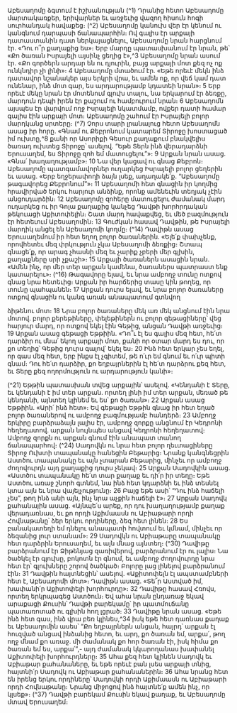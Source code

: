 
Աբեսաղոմը ձգտում է իշխանության
(^1) Դրանից հետո Աբեսաղոմը մարտակառքեր, երիվարներ եւ առջեւից վազող հիսուն հոգի սուրհանդակ հավաքեց։
(^2) Աբեսաղոմը կանուխ վեր էր կենում ու կանգնում դարպասի ճանապարհին։ Ով գալիս էր արքայի դատաստանին դատ
ներկայացնելու, Աբեսաղոմը նրան հարցնում էր. «Դու ո՞ր քաղաքից ես»։ Երբ մարդը պատասխանում էր նրան, թե՝ «Քո
ծառան Իսրայելի այսինչ ցեղից է»,^3 Աբեսաղոմը նրան ասում էր. «Քո գործերն արդար են ու դյուրին, բայց արքայի մոտ
քեզ ոչ ոք ունկնդիր չի լինի»։ 4 Աբեսաղոմը մտածում էր. «Եթե որեւէ մեկն ինձ դատավոր նշանակեր այս երկրի վրա, եւ
ամեն ոք, որ վեճ կամ դատ ունենար, ինձ մոտ գար, ես արդարությամբ կդատեի նրան»։ 5 Երբ որեւէ մեկը նրան էր
մոտենում գլուխ տալու, նա երկարում էր ձեռքը, մարդուն դեպի իրեն էր քաշում ու համբուրում նրան։ 6 Աբեսաղոմն
այսպես էր վարվում ողջ Իսրայելի նկատմամբ, ովքեր դատի համար գալիս էին արքայի մոտ։ Աբեսաղոմը շահում էր
Իսրայելի բոլոր մարդկանց սրտերը։
(^7) Չորս տարի լրանալուց հետո Աբեսաղոմն ասաց իր հորը. «Գնամ ու Քեբրոնում կատարեմ Տիրոջը խոստացած իմ
ուխտը,^8 քանի որ Ասորիքի Գեսուր քաղաքում բնակվելիս ծառադ ուխտեց Տիրոջը՝ ասելով. “Եթե Տերն ինձ
վերադարձնի Երուսաղեմ, ես Տիրոջը զոհ եմ մատուցելու”»։ 9 Արքան նրան ասաց. «Գնա՛ խաղաղությամբ»։ 10 Նա վեր
կացավ ու գնաց Քեբրոն։ Աբեսաղոմը պատգամավորներ ուղարկեց Իսրայելի բոլոր ցեղերին եւ ասաց. «Երբ
եղջերափողի ձայն լսեք, աղաղակե՛ք. “Աբեսաղոմը թագավորեց Քեբրոնում”»։ 11 Աբեսաղոմի հետ գնացին իր կողմից
հրավիրված երկու հարյուր անձինք, որոնք ամենեւին տեղյակ չէին անցուդարձին։ 12 Աբեսաղոմը զոհերը մատուցելու
ժամանակ մարդ ուղարկեց ու իր Գոլա քաղաքից կանչեց Դավթի խորհրդական թեկուացի Աքիտոփելին։ Շատ մարդ
հավաքվեց, եւ մեծ բազմություն էր հետեւում Աբեսաղոմին։ 13 Գուժկան հասավ Դավթին, թե Իսրայելի մարդիկ անցել են
Աբեսաղոմի կողմը։
(^14) Դավիթն ասաց Երուսաղեմում իր հետ եղող բոլոր ծառաներին. «Ելե՛ք փախչենք, որովհետեւ մեզ փրկություն չկա
Աբեսաղոմի ձեռքից։ Շտապ գնացե՛ք, որ արագ չհասնի մեզ եւ չարիք չբերի մեր գլխին, քաղաքները սրի չքաշի»։ 15 Արքայի
ծառաներն ասացին նրան. «Ամեն ինչ, որ մեր տեր արքան կամենա, ծառաներս պատրաստ ենք կատարելու»։
(^16) Թագավորը ելավ, եւ նրա ամբողջ տունը ոտքով գնաց նրա հետեւից։ Արքան իր հարճերից տասը կին թողեց, որ
տունը պահպանեն։ 17 Արքան դուրս ելավ, եւ նրա բոլոր ծառաները ոտքով գնացին ու կանգ առան անապատում գտնվող


ձիթենու մոտ։ 18 Նրա բոլոր ծառաները մեկ առ մեկ անցնում էին նրա մոտով. բոլոր քերեթիները, փելեթիներն ու բոլոր
գեթացիները՝ վեց հարյուր մարդ, որ ոտքով եկել էին Գեթից, անցան Դավթի առջեւից։ 19 Արքան ասաց գեթացի Եթթիին.
«Դո՞ւ էլ ես գալիս մեզ հետ, հե՛տ դարձիր ու մնա՛ եկող արքայի մոտ, քանի որ օտար մարդ ես դու, որ քո տեղից՝ Գեթից
դուրս գալով՝ եկել ես։ 20 Ինձ հետ երկար չես եղել, որ գաս մեզ հետ, երբ ինքս էլ չգիտեմ, թե ո՛ւր եմ գնում եւ ո՛ւր պիտի
գնամ։ Դու հե՛տ դարձիր, քո եղբայրներին էլ հե՛տ դարձրու քեզ հետ, եւ Տերը քեզ ողորմություն ու արդարություն կանի»։

(^21) Եթթին պատասխան տվեց արքային՝ ասելով. «Կենդանի է Տերը, եւ կենդանի է իմ տեր արքան. որտեղ լինի իմ տեր
արքան, մեռած թե կենդանի, այնտեղ կլինեմ եւ ես՝ քո ծառան»։ 22 Արքան ասաց Եթթիին. «Արի՛ ինձ հետ»։ Եվ գեթացի
Եթթին գնաց իր հետ եղած բոլոր ծառաներով ու ամբողջ բազմությամբ հանդերձ։ 23 Ամբողջ երկիրը բարձրաձայն լալիս
էր, ամբողջ զորքը անցնում էր Կեդրոնի հեղեղատով. արքան նույնպես անցավ Կեդրոնի հեղեղատով։ Ամբողջ զորքն ու
արքան գնում էին անապատ տանող ճանապարհով։
(^24) Սադովկն ու նրա հետ բոլոր ղեւտացիները Տիրոջ Ուխտի տապանակը հանեցին Բեթարից։ Նրանք կանգնեցրին
Աստծու տապանակը եւ այն չտարան Բեթարից, մինչեւ որ ամբողջ ժողովուրդն այդ քաղաքից դուրս չեկավ։ 25 Արքան
Սադովկին ասաց. «Աստծու տապանակը հե՛տ տար քաղաք եւ դի՛ր իր տեղը։ Եթե Աստծու առաջ շնորհ գտնեմ, նա ինձ
հետ կդարձնի եւ ինձ տեսնել կտա այն եւ նրա վայելչությունը։ 26 Բայց եթե ասի՝ “Դու ինձ հաճելի չես”, թող ինձ անի այն,
ինչ նրա աչքին հաճելի է»։ 27 Արքան Սադովկ քահանային ասաց. «Այնպե՛ս արեք, որ դու խաղաղությամբ քաղաք
վերադառնաս, եւ քո որդի Աքիմաասն ու Աբիաթարի որդի Հովնաթանը՝ ձեր երկու որդիները, ձեզ հետ լինեն։ 28 Ես
բանակատեղի եմ դնելու անապատի հովտում եւ կմնամ, մինչեւ որ ձեզանից լուր ստանամ»։ 29 Սադովկն ու Աբիաթարը
տապանակը հետ դարձրին Երուսաղեմ, եւ այն մնաց այնտեղ։
(^30) Դավիթը բարձրանում էր Ձիթենյաց զառիվերով, բարձրանում էր ու լալիս։ Նա ծածկել էր գլուխը, բոկոտն էր գնում,
եւ ամբողջ ժողովուրդը նրա հետ էր՝ գլուխները շորով ծածկած։ Բոլորը լաց լինելով բարձրանում էին։ 31 Դավթին
հայտնեցին՝ ասելով. «Աքիտոփելն էլ ապստամբների հետ է, Աբեսաղոմի մոտ»։ Դավիթն ասաց. «Տե՜ր Աստված իմ,
խափանի՛ր Աքիտոփելի խորհուրդը»։ 32 Դավիթը հասավ Հռովս, որտեղ երկրպագեց Աստծուն։
Եվ ահա նրան ընդառաջ եկավ արաքացի Քուսին՝ Դավթի բարեկամը՝ իր պատմուճանը պատառոտած ու գլխին հող
լցրած։ 33 Դավիթը նրան ասաց. «Եթե ինձ հետ գաս, ինձ վրա բեռ կլինես,^34 իսկ եթե հետ դառնաս քաղաք եւ Աբեսաղոմին
ասես՝ “Քո եղբայրներն անցան, հայրդ՝ արքան էլ հուզված անցավ ինձանից հետո, եւ արդ, քո ծառան եմ, արքա՛, թող
ողջ մնամ քո առաջ. մի ժամանակ քո հոր ծառան էի, իսկ հիմա քո ծառան եմ ես, արքա՛”,- այդ ժամանակ կկարողանաս
խափանել Աքիտոփելի խորհուրդները։ 35 Ահա քեզ հետ կլինեն Սադովկ եւ Աբիաթար քահանաները, եւ եթե որեւէ բան
լսես արքայի տնից, հայտնի՛ր Սադովկ ու Աբիաթար քահանաներին։ 36 Ահա նրանց հետ են իրենց երկու որդիները՝
Սադովկի որդի Աքիմաասն ու Աբիաթարի որդի Հովնաթանը։ Նրանց միջոցով ինձ հայտնե՛ք ամեն ինչ, որ կլսեք»։
(^37) Դավթի բարեկամ Քուսին եկավ քաղաք, եւ Աբեսաղոմը մտավ Երուսաղեմ։

